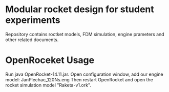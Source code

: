 Modular rocket design for student experiments
============

Repository contains roctket models, FDM simulation, engine prameters and other related documents. 



OpenRoceket Usage
==== 

Run java OpenRocket-14.11.jar. Open configuration window, add our engine model:  JanPlechac_120Ns.eng Then restart OpenRocket and open the rocket simulation model "Raketa-v1.ork". 
